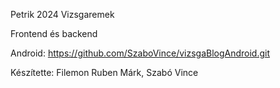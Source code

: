 Petrik 2024 Vizsgaremek

Frontend és backend

Android: https://github.com/SzaboVince/vizsgaBlogAndroid.git

Készítette: Filemon Ruben Márk, Szabó Vince
